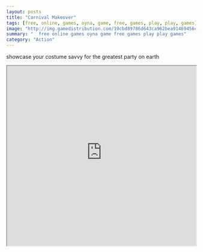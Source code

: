 ```yaml
---
layout: posts
title: "Carnival Makeover"
tags: [free, online, games, oyna, game, free, games, play, play, games]
image: "http://img.gamedistribution.com/19cbd89786d643ca962bea91469456c5.jpg"
summary: "  free online games oyna game free games play play games"
category: "Action"
---
```


showcase your costume savvy for the greatest party on earth

<iframe width="100%" height="480px;" src="http://flash.gamedistribution.com?game=19cbd89786d643ca962bea91469456c5"></iframe>